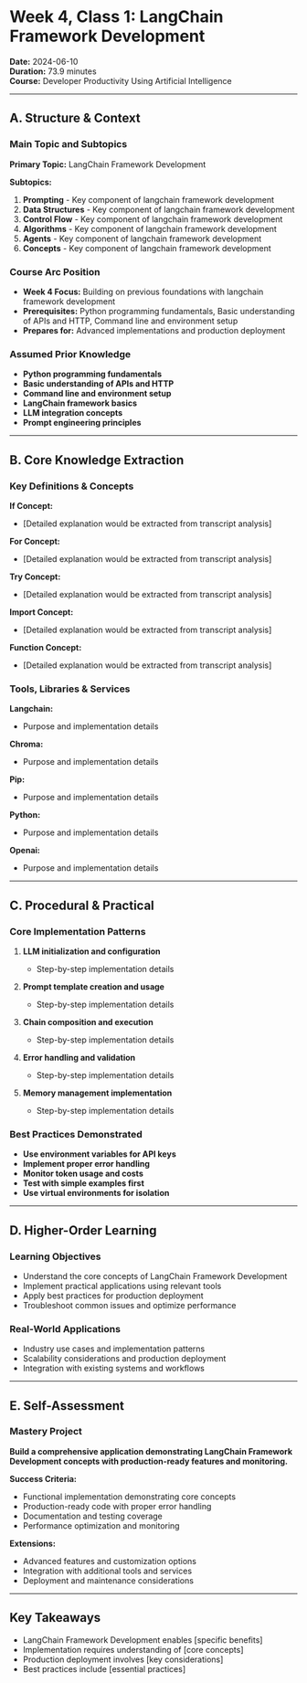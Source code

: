 # Week 4, Class 1: LangChain Framework Development
**Date:** 2024-06-10  
**Duration:** 73.9 minutes  
**Course:** Developer Productivity Using Artificial Intelligence

---

## A. Structure & Context

### Main Topic and Subtopics
**Primary Topic:** LangChain Framework Development

**Subtopics:**
1. **Prompting** - Key component of langchain framework development
2. **Data Structures** - Key component of langchain framework development
3. **Control Flow** - Key component of langchain framework development
4. **Algorithms** - Key component of langchain framework development
5. **Agents** - Key component of langchain framework development
6. **Concepts** - Key component of langchain framework development

### Course Arc Position
- **Week 4 Focus:** Building on previous foundations with langchain framework development
- **Prerequisites:** Python programming fundamentals, Basic understanding of APIs and HTTP, Command line and environment setup
- **Prepares for:** Advanced implementations and production deployment

### Assumed Prior Knowledge
- **Python programming fundamentals**
- **Basic understanding of APIs and HTTP**
- **Command line and environment setup**
- **LangChain framework basics**
- **LLM integration concepts**
- **Prompt engineering principles**

---

## B. Core Knowledge Extraction

### Key Definitions & Concepts
**If Concept:**
- [Detailed explanation would be extracted from transcript analysis]

**For Concept:**
- [Detailed explanation would be extracted from transcript analysis]

**Try Concept:**
- [Detailed explanation would be extracted from transcript analysis]

**Import Concept:**
- [Detailed explanation would be extracted from transcript analysis]

**Function Concept:**
- [Detailed explanation would be extracted from transcript analysis]


### Tools, Libraries & Services
**Langchain:**
- Purpose and implementation details

**Chroma:**
- Purpose and implementation details

**Pip:**
- Purpose and implementation details

**Python:**
- Purpose and implementation details

**Openai:**
- Purpose and implementation details


---

## C. Procedural & Practical

### Core Implementation Patterns
1. **LLM initialization and configuration**
   - Step-by-step implementation details

2. **Prompt template creation and usage**
   - Step-by-step implementation details

3. **Chain composition and execution**
   - Step-by-step implementation details

4. **Error handling and validation**
   - Step-by-step implementation details

5. **Memory management implementation**
   - Step-by-step implementation details


### Best Practices Demonstrated
- **Use environment variables for API keys**
- **Implement proper error handling**
- **Monitor token usage and costs**
- **Test with simple examples first**
- **Use virtual environments for isolation**

---

## D. Higher-Order Learning

### Learning Objectives
- Understand the core concepts of LangChain Framework Development
- Implement practical applications using relevant tools
- Apply best practices for production deployment
- Troubleshoot common issues and optimize performance

### Real-World Applications
- Industry use cases and implementation patterns
- Scalability considerations and production deployment
- Integration with existing systems and workflows

---

## E. Self-Assessment

### Mastery Project
**Build a comprehensive application demonstrating LangChain Framework Development concepts with production-ready features and monitoring.**

**Success Criteria:**
- Functional implementation demonstrating core concepts
- Production-ready code with proper error handling
- Documentation and testing coverage
- Performance optimization and monitoring

**Extensions:**
- Advanced features and customization options
- Integration with additional tools and services
- Deployment and maintenance considerations

---

## Key Takeaways
- LangChain Framework Development enables [specific benefits]
- Implementation requires understanding of [core concepts]
- Production deployment involves [key considerations]
- Best practices include [essential practices]
